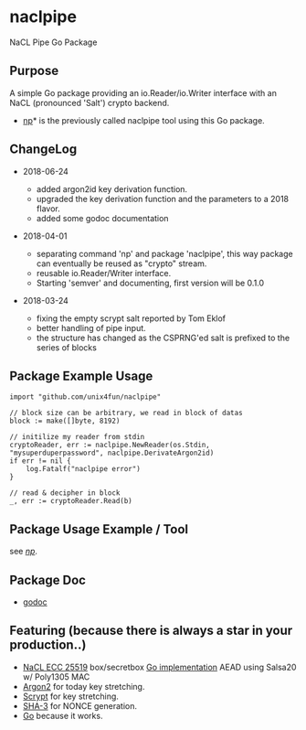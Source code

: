 # naclpipe
NaCL Pipe Go Package

## Purpose
A simple Go package providing an io.Reader/io.Writer interface with an NaCL (pronounced 'Salt') crypto backend.

  * [np](https://www.github.com/unix4fun/naclpipe/tree/master/cmd/np)* is the previously called naclpipe tool using this Go package.


## ChangeLog
* 2018-06-24
  * added argon2id key derivation function.
  * upgraded the key derivation function and the parameters to a 2018 flavor.
  * added some godoc documentation

* 2018-04-01
  * separating command 'np' and package 'naclpipe', this way package can eventually be reused as "crypto" stream.
  * reusable io.Reader/Writer interface.
  * Starting 'semver' and documenting, first version will be 0.1.0
            
* 2018-03-24
  * fixing the empty scrypt salt reported by Tom Eklof 
  * better handling of pipe input.
  * the structure has changed as the CSPRNG'ed salt is prefixed to the series of blocks

## Package Example Usage 

    import "github.com/unix4fun/naclpipe"

    // block size can be arbitrary, we read in block of datas
    block := make([]byte, 8192)

    // initilize my reader from stdin
    cryptoReader, err := naclpipe.NewReader(os.Stdin, "mysuperduperpassword", naclpipe.DerivateArgon2id)
    if err != nil {
        log.Fatalf("naclpipe error")
    }

    // read & decipher in block
    _, err := cryptoReader.Read(b)

## Package Usage Example / Tool

see *[np](https://www.github.com/unix4fun/naclpipe/tree/master/cmd/np)*.

## Package Doc

  * [godoc](https://godoc.org/github.com/unix4fun/naclpipe)

## Featuring (because there is always a star in your production..)

* [NaCL ECC 25519](http://nacl.cr.yp.to/install.html) box/secretbox [Go implementation](https://godoc.org/golang.org/x/crypto/nacl) AEAD using Salsa20 w/ Poly1305 MAC
* [Argon2](https://en.wikipedia.org/wiki/Argon2) for today key stretching.
* [Scrypt](http://en.wikipedia.org/wiki/Scrypt) for key stretching.
* [SHA-3](http://en.wikipedia.org/wiki/SHA-3) for NONCE generation.
* [Go](http://golang.org) because it works.
